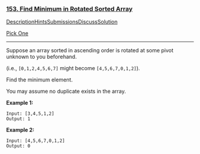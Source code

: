 ### [153. Find Minimum in Rotated Sorted Array](https://leetcode.com/problems/find-minimum-in-rotated-sorted-array/description/)

[Description](https://leetcode.com/problems/find-minimum-in-rotated-sorted-array/description/)[Hints](https://leetcode.com/problems/find-minimum-in-rotated-sorted-array/hints/)[Submissions](https://leetcode.com/problems/find-minimum-in-rotated-sorted-array/submissions/)[Discuss](https://leetcode.com/problems/find-minimum-in-rotated-sorted-array/discuss/)[Solution](https://leetcode.com/problems/find-minimum-in-rotated-sorted-array/solution/)

[Pick One](https://leetcode.com/problems/random-one-question/)

------

Suppose an array sorted in ascending order is rotated at some pivot unknown to you beforehand.

(i.e.,  `[0,1,2,4,5,6,7]` might become  `[4,5,6,7,0,1,2]`).

Find the minimum element.

You may assume no duplicate exists in the array.

**Example 1:**

```
Input: [3,4,5,1,2] 
Output: 1
```

**Example 2:**

```
Input: [4,5,6,7,0,1,2]
Output: 0
```